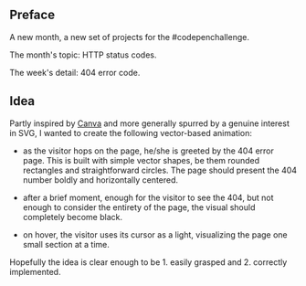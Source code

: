 <!-- Link to the work-in-progress pen right [here](). -->

## Preface

A new month, a new set of projects for the #codepenchallenge.

The month's topic: HTTP status codes.

The week's detail: 404 error code.

## Idea

Partly inspired by [Canva](https://www.canva.com/) and more generally spurred by a genuine interest in SVG, I wanted to create the following vector-based animation:

- as the visitor hops on the page, he/she is greeted by the 404 error page. This is built with simple vector shapes, be them rounded rectangles and straightforward circles. The page should present the 404 number boldly and horizontally centered.

- after a brief moment, enough for the visitor to see the 404, but not enough to consider the entirety of the page, the visual should completely become black.

- on hover, the visitor uses its cursor as a light, visualizing the page one small section at a time.

Hopefully the idea is clear enough to be 1. easily grasped and 2. correctly implemented.